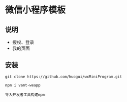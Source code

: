 # 微信小程序模板

## 说明

 * 授权、登录
 * 我的页面
 
## 安装

    git clone https://github.com/huogui/wxMiniProgram.git
    
    npm i vant-weapp
    
    导入开发者工具构建npm

